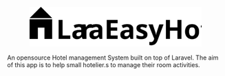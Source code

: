 <p align="center"><a href="https://laravel.com" target="_blank"><img src="https://raw.githubusercontent.com/ajithnow/LaraEasyHotel/main/art/LaraEasyHotel.svg" width="400"></a></p>

An opensource Hotel management System built on top of Laravel. The aim of this app is to help small hotelier.s to manage their room activities. 
